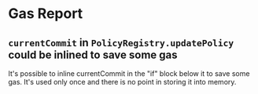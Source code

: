 # Gas Report

## **`currentCommit`** in **`PolicyRegistry.updatePolicy`** could be inlined to save some gas

It's possible to inline currentCommit in the "if" block below it to save some gas. It's used only once and there is no point in storing it into memory.
